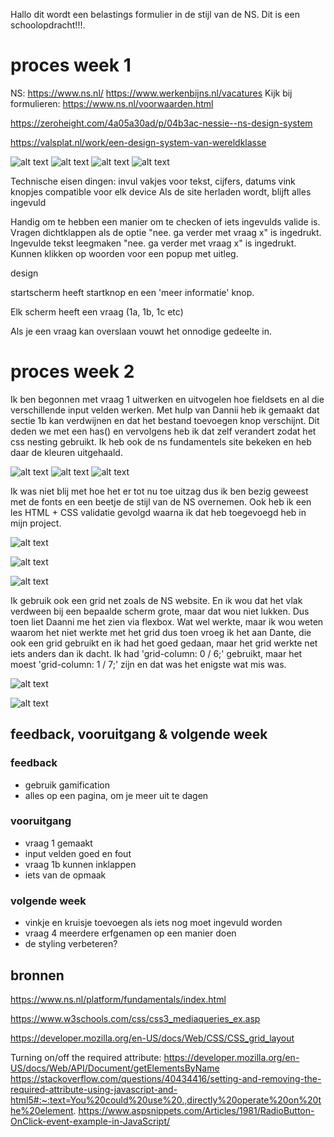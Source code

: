 Hallo dit wordt een belastings formulier in de stijl van de NS. Dit is een schoolopdracht!!!.

# proces week 1
NS: https://www.ns.nl/
https://www.werkenbijns.nl/vacatures
Kijk bij formulieren: https://www.ns.nl/voorwaarden.html

https://zeroheight.com/4a05a30ad/p/04b3ac-nessie--ns-design-system

https://valsplat.nl/work/een-design-system-van-wereldklasse

![alt text](FormulierVB1.png)
![alt text](image.png)
![alt text](image-1.png)
![alt text](image-2.png)

Technische eisen dingen:
invul vakjes voor tekst, cijfers, datums
vink knopjes
compatible voor elk device
Als de site herladen wordt, blijft alles ingevuld


Handig om te hebben
een manier om te checken of iets ingevulds valide is.
Vragen dichtklappen als de optie "nee. ga verder met vraag x" is ingedrukt.
Ingevulde tekst leegmaken "nee. ga verder met vraag x" is ingedrukt.
Kunnen klikken op woorden voor een popup met uitleg.


design

startscherm heeft startknop en een 'meer informatie' knop.

Elk scherm heeft een vraag (1a, 1b, 1c etc)

Als je een vraag kan overslaan vouwt het onnodige gedeelte in.


# proces week 2

Ik ben begonnen met vraag 1 uitwerken en uitvogelen hoe fieldsets en al die verschillende input velden werken. Met hulp van Dannii heb ik gemaakt dat sectie 1b kan verdwijnen en dat het bestand toevoegen knop verschijnt. Dit deden we met een has() en vervolgens heb ik dat zelf verandert zodat het css nesting gebruikt. Ik heb ook de ns fundamentels site bekeken en heb daar de kleuren uitgehaald.

![alt text](image-8.png)
![alt text](image-7.png)
![alt text](image-4.png)


Ik was niet blij met hoe het er tot nu toe uitzag dus ik ben bezig geweest met de fonts en een beetje de stijl van de NS overnemen. Ook heb ik een les HTML + CSS validatie gevolgd waarna ik dat heb toegevoegd heb in mijn project.

![alt text](image-3.png)

![alt text](image-6.png)

![alt text](image-11.png)

Ik gebruik ook een grid net zoals de NS website. En ik wou dat het vlak verdween bij een bepaalde scherm grote, maar dat wou niet lukken. Dus toen liet Daanni me het zien via flexbox. Wat wel werkte, maar ik wou weten waarom het niet werkte met het grid dus toen vroeg ik het aan Dante, die ook een grid gebruikt en ik had het goed gedaan, maar het grid werkte net iets anders dan ik dacht. Ik had 'grid-column: 0 / 6;' gebruikt, maar het moest 'grid-column: 1 / 7;' zijn en dat was het enigste wat mis was.

![alt text](image-9.png)

![alt text](image-10.png)

## feedback, vooruitgang & volgende week

### feedback

* gebruik gamification
* alles op een pagina, om je meer uit te dagen

### vooruitgang

* vraag 1 gemaakt
* input velden goed en fout
* vraag 1b kunnen inklappen
* iets van de opmaak

### volgende week

* vinkje en kruisje toevoegen als iets nog moet ingevuld worden
* vraag 4 meerdere erfgenamen op een manier doen
* de styling verbeteren?

## bronnen

https://www.ns.nl/platform/fundamentals/index.html

https://www.w3schools.com/css/css3_mediaqueries_ex.asp

https://developer.mozilla.org/en-US/docs/Web/CSS/CSS_grid_layout



Turning on/off the required attribute:
https://developer.mozilla.org/en-US/docs/Web/API/Document/getElementsByName
https://stackoverflow.com/questions/40434416/setting-and-removing-the-required-attribute-using-javascript-and-html5#:~:text=You%20could%20use%20.,directly%20operate%20on%20the%20element.
https://www.aspsnippets.com/Articles/1981/RadioButton-OnClick-event-example-in-JavaScript/